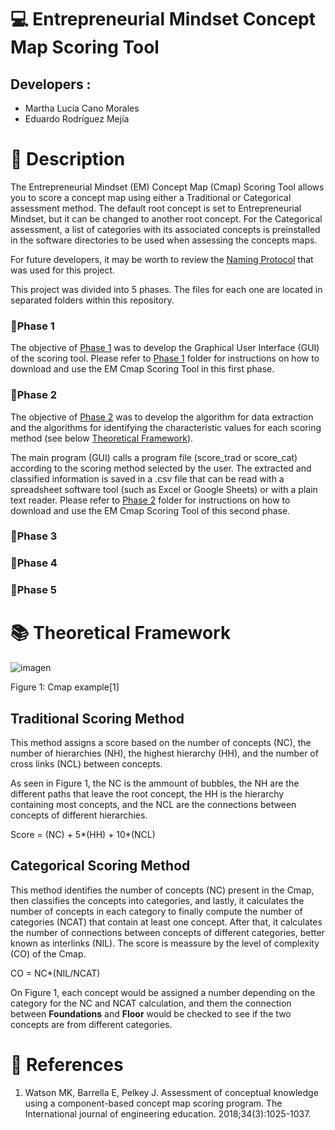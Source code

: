 # 💻 Entrepreneurial Mindset Concept Map Scoring Tool
## Developers :
- Martha Lucía Cano Morales 
- Eduardo Rodríguez Mejía 
# 📃 Description
The Entrepreneurial Mindset (EM) Concept Map (Cmap) Scoring Tool allows you to score a concept map using either a Traditional or Categorical assessment method. The default root concept is set to Entrepreneurial Mindset, but it can be changed to another root concept. For the Categorical assessment, a list of categories with its associated concepts is preinstalled in the software directories to be used when assessing the concepts maps. 

For future developers, it may be worth to review the [Naming Protocol](https://github.com/RMejiaE/EM-Cmap-Scoring-Tool/blob/main/Naming%20protocol.md) that was used for this project.

This project was divided into 5 phases. The files for each one are located in separated folders within this repository. 
### :file_folder:Phase 1
The objective of [Phase 1](https://github.com/RMejiaE/EM-Cmap-Scoring-Tool/tree/main/Phase_1) was to develop the Graphical User Interface (GUI) of the scoring tool. Please refer to [Phase 1](https://github.com/RMejiaE/EM-Cmap-Scoring-Tool/tree/main/Phase_1) folder for instructions on how to download and use the EM Cmap Scoring Tool in this first phase.
### :file_folder:Phase 2
The objective of [Phase 2](https://github.com/RMejiaE/EM-Cmap-Scoring-Tool/tree/main/Phase_2) was to develop the algorithm for data extraction and the algorithms for identifying the characteristic values for each scoring method (see below [Theoretical Framework](https://github.com/RMejiaE/EM-Cmap-Scoring-Tool#-theoretical-framework)).

The main program (GUI) calls a program file (score_trad or score_cat) according to the scoring method selected by the user. The extracted and classified information is saved in a .csv file that can be read with a spreadsheet software tool (such as Excel or Google Sheets) or with a plain text reader. Please refer to [Phase 2](https://github.com/RMejiaE/EM-Cmap-Scoring-Tool/tree/main/Phase_2) folder for instructions on how to download and use the EM Cmap Scoring Tool of this second phase.


### :file_folder:Phase 3
### :file_folder:Phase 4
### :file_folder:Phase 5


# 📚 Theoretical Framework
![imagen](https://user-images.githubusercontent.com/78668372/222168066-8f58282b-3591-43e3-a3ed-1d50a78556a4.png)

Figure 1: Cmap example[1]
## Traditional Scoring Method
This method assigns a score based on the number of concepts (NC), the number of hierarchies (NH), the highest hierarchy (HH), and the number of cross links (NCL) between concepts.

As seen in Figure 1, the NC is the ammount of bubbles, the NH are the different paths that leave the root concept, the HH is the hierarchy containing most concepts, and the NCL are the connections between concepts of different hierarchies.

Score = (NC) + 5*(HH) + 10*(NCL)
## Categorical Scoring Method
This method identifies the number of concepts (NC) present in the Cmap, then classifies the concepts into categories, and lastly, it calculates the number of concepts in each category to finally compute the number of categories (NCAT) that contain at least one concept. After that, it calculates the number of  connections between concepts of different categories, better known as interlinks (NIL). The score is meassure by the level of complexity (CO) of the Cmap.

CO = NC*(NIL/NCAT)

On Figure 1, each concept would be assigned a number depending on the category for the NC and NCAT calculation, and them the connection between **Foundations** and **Floor** would be checked to see if the two concepts are from different categories.
# 📑 References
1. Watson MK, Barrella E, Pelkey J. Assessment of conceptual knowledge using a component-based concept map scoring program. The International journal of engineering education. 2018;34(3):1025-1037.
